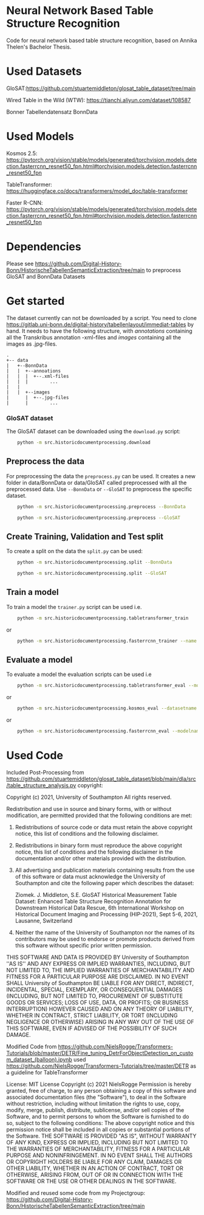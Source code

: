 # Neural Network Based Table Structure Recognition
Code for neural network based table structure recognition, based on Annika Thelen's Bachelor Thesis.

# Used Datasets
GloSAT:https://github.com/stuartemiddleton/glosat_table_dataset/tree/main

Wired Table in the Wild (WTW): https://tianchi.aliyun.com/dataset/108587

Bonner Tabellendatensatz BonnData

# Used Models
Kosmos 2.5: https://pytorch.org/vision/stable/models/generated/torchvision.models.detection.fasterrcnn_resnet50_fpn.html#torchvision.models.detection.fasterrcnn_resnet50_fpn

TableTransformer: https://huggingface.co/docs/transformers/model_doc/table-transformer

Faster R-CNN: https://pytorch.org/vision/stable/models/generated/torchvision.models.detection.fasterrcnn_resnet50_fpn.html#torchvision.models.detection.fasterrcnn_resnet50_fpn

# Dependencies
Please see https://github.com/Digital-History-Bonn/HistorischeTabellenSemanticExtraction/tree/main to preprocess GloSAT and BonnData Datasets



# Get started
The dataset currently can not be downloaded by a script. You need to clone https://gitlab.uni-bonn.de/digital-history/tabellenlayout/immediat-tables by hand. It needs to have the following structure, with _annotations_ containing all the Transkribus annotation -xml-files and _images_ containing all
the images as .jpg-files.

```
.
+-- data
|   +--BonnData
|   |  +--annoations
|   |  |  +--.xml-files
|   |  |        ...
|   |
|   |  +--images
|      |  +--.jpg-files
|      |        ...
```

### GloSAT dataset
The GloSAT dataset can be downloaded using the `download.py` script: 
``` bash
    python -m src.historicdocumentprocessing.download
```


## Preprocess the data
For preprocessing the data the `preprocess.py` can be used. It creates a new folder in data/BonnData
or data/GloSAT called preprocessed with all the preprocessed data. Use `--BonnData` or `--GloSAT` to
preprocess the specific dataset.

``` bash
    python -m src.historicdocumentprocessing.preprocess --BonnData
```
``` bash
    python -m src.historicdocumentprocessing.preprocess --GloSAT
```

## Create Training, Validation and Test split
To create a split on the data the `split.py` can be used:

``` bash
    python -m src.historicdocumentprocessing.split --BonnData
```
``` bash
    python -m src.historicdocumentprocessing.split --GloSAT
```

## Train a model
To train a model the `trainer.py` script can be used i.e.
``` bash
    python -m src.historicdocumentprocessing.tabletransformer_train
```
or
``` bash
    python -m src.historicdocumentprocessing.fasterrcnn_trainer --name 'reproduction' --dataset BonnData
```

## Evaluate a model
To evaluate a model the evaluation scripts can be used i.e
``` bash
    python -m src.historicdocumentprocessing.tabletransformer_eval --modelname tabletransformer_v0_new_model_BonnData_fullimage_e250_valid_end.pt
```
or 
``` bash
    python -m src.historicdocumentprocessing.kosmos_eval --datasetname BonnData
```
or 
``` bash
    python -m src.historicdocumentprocessing.fasterrcnn_eval --modelname rcnn_reproduction_BonnData_fullimage_e250_end.pt --tablerelative
```



# Used Code
Included Post-Processing from https://github.com/stuartemiddleton/glosat_table_dataset/blob/main/dla/src/table_structure_analysis.py
copyright:

Copyright (c) 2021, University of Southampton
All rights reserved.

Redistribution and use in source and binary forms, with or without
modification, are permitted provided that the following conditions are met:

1. Redistributions of source code or data must retain the above copyright
   notice, this list of conditions and the following disclaimer.

2. Redistributions in binary form must reproduce the above copyright
   notice, this list of conditions and the following disclaimer in the
   documentation and/or other materials provided with the distribution.

3. All advertising and publication materials containing results from the use
   of this software or data must acknowledge the University of Southampton
   and cite the following paper which describes the dataset:

   Ziomek. J. Middleton, S.E.
   GloSAT Historical Measurement Table Dataset: Enhanced Table Structure Recognition Annotation for Downstream Historical Data Rescue,
   6th International Workshop on Historical Document Imaging and Processing (HIP-2021),
   Sept 5-6, 2021, Lausanne, Switzerland

4. Neither the name of the University of Southampton nor the
   names of its contributors may be used to endorse or promote products
   derived from this software without specific prior written permission.

THIS SOFTWARE AND DATA IS PROVIDED BY University of Southampton ''AS IS'' AND ANY
EXPRESS OR IMPLIED WARRANTIES, INCLUDING, BUT NOT LIMITED TO, THE IMPLIED
WARRANTIES OF MERCHANTABILITY AND FITNESS FOR A PARTICULAR PURPOSE ARE
DISCLAIMED. IN NO EVENT SHALL University of Southampton BE LIABLE FOR ANY
DIRECT, INDIRECT, INCIDENTAL, SPECIAL, EXEMPLARY, OR CONSEQUENTIAL DAMAGES
(INCLUDING, BUT NOT LIMITED TO, PROCUREMENT OF SUBSTITUTE GOODS OR SERVICES;
LOSS OF USE, DATA, OR PROFITS; OR BUSINESS INTERRUPTION) HOWEVER CAUSED AND
ON ANY THEORY OF LIABILITY, WHETHER IN CONTRACT, STRICT LIABILITY, OR TORT
(INCLUDING NEGLIGENCE OR OTHERWISE) ARISING IN ANY WAY OUT OF THE USE OF THIS
SOFTWARE, EVEN IF ADVISED OF THE POSSIBILITY OF SUCH DAMAGE.


Modified Code from https://github.com/NielsRogge/Transformers-Tutorials/blob/master/DETR/Fine_tuning_DetrForObjectDetection_on_custom_dataset_(balloon).ipynb
used https://github.com/NielsRogge/Transformers-Tutorials/tree/master/DETR as a guideline for TableTransformer

License:
MIT License
Copyright (c) 2021 NielsRogge
Permission is hereby granted, free of charge, to any person obtaining a copy
of this software and associated documentation files (the "Software"), to deal
in the Software without restriction, including without limitation the rights
to use, copy, modify, merge, publish, distribute, sublicense, and/or sell
copies of the Software, and to permit persons to whom the Software is
furnished to do so, subject to the following conditions:
The above copyright notice and this permission notice shall be included in all
copies or substantial portions of the Software.
THE SOFTWARE IS PROVIDED "AS IS", WITHOUT WARRANTY OF ANY KIND, EXPRESS OR
IMPLIED, INCLUDING BUT NOT LIMITED TO THE WARRANTIES OF MERCHANTABILITY,
FITNESS FOR A PARTICULAR PURPOSE AND NONINFRINGEMENT. IN NO EVENT SHALL THE
AUTHORS OR COPYRIGHT HOLDERS BE LIABLE FOR ANY CLAIM, DAMAGES OR OTHER
LIABILITY, WHETHER IN AN ACTION OF CONTRACT, TORT OR OTHERWISE, ARISING FROM,
OUT OF OR IN CONNECTION WITH THE SOFTWARE OR THE USE OR OTHER DEALINGS IN THE
SOFTWARE.


Modified and reused some code from my Projectgroup: https://github.com/Digital-History-Bonn/HistorischeTabellenSemanticExtraction/tree/main
